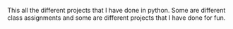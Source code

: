 This all the different projects that I have done in python. 
Some are different class assignments and some are different projects that I have done for fun.
